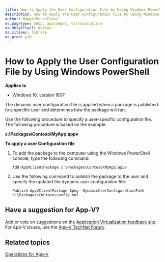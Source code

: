 ```yaml
---
title: How to Apply the User Configuration File by Using Windows PowerShell (Windows 10)
description: How to Apply the User Configuration File by Using Windows PowerShell
author: MaggiePucciEvans
ms.pagetype: mdop, appcompat, virtualization
ms.mktglfcycl: deploy
ms.sitesec: library
ms.prod: w10
---
```



# How to Apply the User Configuration File by Using Windows PowerShell

**Applies to**
-   Windows 10, version 1607

The dynamic user configuration file is applied when a package is published to a specific user and determines how the package will run.

Use the following procedure to specify a user-specific configuration file. The following procedure is based on the example:

**c:\\Packages\\Contoso\\MyApp.appv**

**To apply a user Configuration file**

1.  To add the package to the computer using the Windows PowerShell console, type the following command:

    `Add-AppVClientPackage c:\Packages\Contoso\MyApp.appv`

2.  Use the following command to publish the package to the user and specify the updated the dynamic user configuration file:

    `Publish-AppVClientPackage $pkg -DynamicUserConfigurationPath c:\Packages\Contoso\config.xml`


## Have a suggestion for App-V?

Add or vote on suggestions on the [Application Virtualization feedback site](http://appv.uservoice.com/forums/280448-microsoft-application-virtualization).<br>For App-V issues, use the [App-V TechNet Forum](https://social.technet.microsoft.com/Forums/en-US/home?forum=mdopappv).

## Related topics

[Operations for App-V](appv-operations.md)
